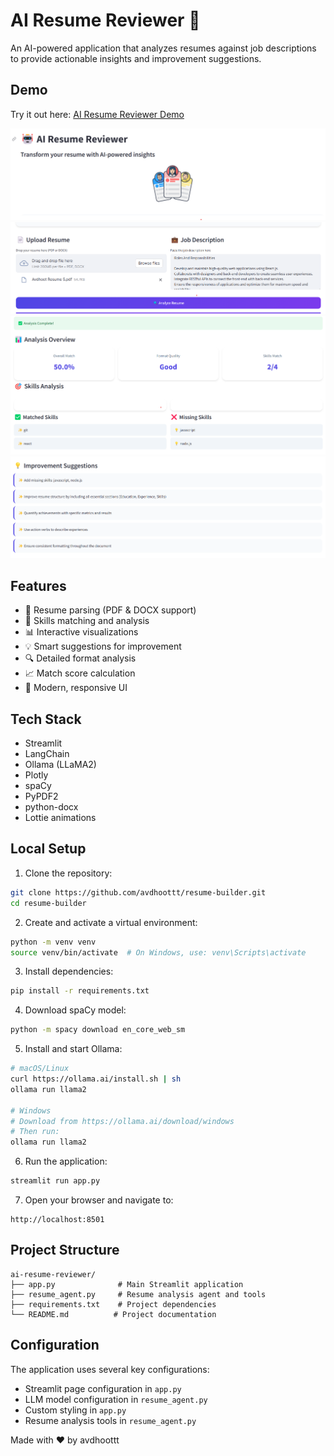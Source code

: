 # AI Resume Reviewer 🤖

An AI-powered application that analyzes resumes against job descriptions to provide actionable insights and improvement suggestions.

## Demo

Try it out here: [AI Resume Reviewer Demo](https://huggingface.co/spaces/Avdhoottt/resume-reviewer)

![Hero Section](/images/resume-builder-1.png)
![Input Features](/images/resume-builder-2.png)
![Analyze](/images/resume-builder-3.png)
![Improvements section](/images/resume-builder-4.png)

## Features

- 📄 Resume parsing (PDF & DOCX support)
- 🎯 Skills matching and analysis
- 📊 Interactive visualizations
- 💡 Smart suggestions for improvement
- 🔍 Detailed format analysis
- 📈 Match score calculation
- 🎨 Modern, responsive UI

## Tech Stack

- Streamlit
- LangChain
- Ollama (LLaMA2)
- Plotly
- spaCy
- PyPDF2
- python-docx
- Lottie animations

## Local Setup

1. Clone the repository:

```bash
git clone https://github.com/avdhoottt/resume-builder.git
cd resume-builder
```

2. Create and activate a virtual environment:

```bash
python -m venv venv
source venv/bin/activate  # On Windows, use: venv\Scripts\activate
```

3. Install dependencies:

```bash
pip install -r requirements.txt
```

4. Download spaCy model:

```bash
python -m spacy download en_core_web_sm
```

5. Install and start Ollama:

```bash
# macOS/Linux
curl https://ollama.ai/install.sh | sh
ollama run llama2

# Windows
# Download from https://ollama.ai/download/windows
# Then run:
ollama run llama2
```

6. Run the application:

```bash
streamlit run app.py
```

7. Open your browser and navigate to:

```
http://localhost:8501
```

## Project Structure

```
ai-resume-reviewer/
├── app.py              # Main Streamlit application
├── resume_agent.py     # Resume analysis agent and tools
├── requirements.txt    # Project dependencies
└── README.md          # Project documentation
```

## Configuration

The application uses several key configurations:

- Streamlit page configuration in `app.py`
- LLM model configuration in `resume_agent.py`
- Custom styling in `app.py`
- Resume analysis tools in `resume_agent.py`

Made with ❤️ by avdhoottt
